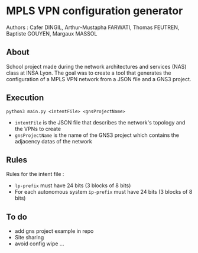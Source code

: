 # MPLS VPN configuration generator
Authors : Cafer DINGIL, Arthur-Mustapha FARWATI, Thomas FEUTREN, Baptiste GOUYEN, Margaux MASSOL

## About
School project made during the network architectures and services (NAS) class at INSA Lyon. The goal was to create a tool that generates the configuration of a MPLS VPN network from a JSON file and a GNS3 project.

## Execution
`python3 main.py <intentFile> <gnsProjectName>`
 - `intentFile` is the JSON file that describes the network's topology and the VPNs to create
 - `gnsProjectName` is the name of the GNS3 project which contains the adjacency datas of the network

## Rules
Rules for the intent file :
 - `lp-prefix` must have 24 bits (3 blocks of 8 bits)
 - For each autonomous system `ip-prefix` must have 24 bits (3 blocks of 8 bits)

## To do
 - add gns project example in repo
 - Site sharing
 - avoid config wipe ...
